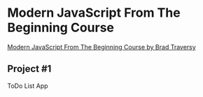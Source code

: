 # Modern JavaScript From The Beginning Course

[Modern JavaScript From The Beginning Course by Brad Traversy](https://www.udemy.com/modern-javascript-from-the-beginning/)

## Project \#1

ToDo List App
